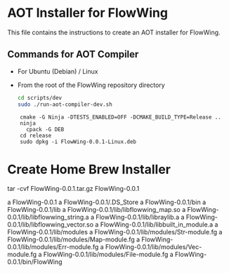 # AOT Installer for FlowWing

This file contains the instructions to create an AOT installer for FlowWing.

## Commands for AOT Compiler

- For Ubuntu (Debian) / Linux

- From the root of the FlowWing repository directory

  ```bash
  cd scripts/dev
  sudo ./run-aot-compiler-dev.sh
  ```

```
    cmake -G Ninja -DTESTS_ENABLED=OFF -DCMAKE_BUILD_TYPE=Release ..
    ninja
      cpack -G DEB
    cd release
    sudo dpkg -i FlowWing-0.0.1-Linux.deb
```

# Create Home Brew Installer

tar -cvf FlowWing-0.0.1.tar.gz FlowWing-0.0.1

a FlowWing-0.0.1
a FlowWing-0.0.1/.DS_Store
a FlowWing-0.0.1/bin
a FlowWing-0.0.1/lib
a FlowWing-0.0.1/lib/libflowwing_map.so
a FlowWing-0.0.1/lib/libflowwing_string.a
a FlowWing-0.0.1/lib/libraylib.a
a FlowWing-0.0.1/lib/libflowwing_vector.so
a FlowWing-0.0.1/lib/libbuilt_in_module.a
a FlowWing-0.0.1/lib/modules
a FlowWing-0.0.1/lib/modules/Str-module.fg
a FlowWing-0.0.1/lib/modules/Map-module.fg
a FlowWing-0.0.1/lib/modules/Err-module.fg
a FlowWing-0.0.1/lib/modules/Vec-module.fg
a FlowWing-0.0.1/lib/modules/File-module.fg
a FlowWing-0.0.1/bin/FlowWing
